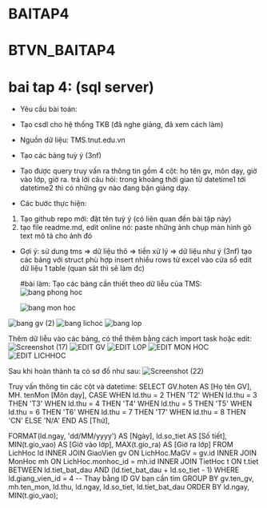 # BAITAP4
# BTVN_BAITAP4
# bai tap 4: (sql server)
- Yêu cầu bài toán:
 - Tạo csdl cho hệ thống TKB (đã nghe giảng, đã xem cách làm)
 - Nguồn dữ liệu: TMS.tnut.edu.vn
 - Tạo các bảng tuỳ ý (3nf)
 - Tạo được query truy vấn ra thông tin gồm 4 cột: họ tên gv, môn dạy, giờ vào lớp, giờ ra.
   trả lời câu hỏi: trong khoảng thời gian từ datetime1 tới datetime2 thì có những gv nào đang bận giảng dạy.

- Các bước thực hiện:
1. Tạo github repo mới: đặt tên tuỳ ý (có liên quan đến bài tập này)
2. tạo file readme.md, edit online nó:
   paste những ảnh chụp màn hình
   gõ text mô tả cho ảnh đó
- Gợi ý:
  sử dung tms => dữ liệu thô => tiền xử lý => dữ liệu như ý (3nf)
  tạo các bảng với struct phù hợp
  insert nhiều rows từ excel vào cửa sổ edit dữ liệu 1 table (quan sát thì sẽ làm đc)

  #bài làm:
  Tạo các bảng cần thiết theo dữ liễu của TMS:
![bang phong hoc](https://github.com/user-attachments/assets/f9dfae8f-538a-4617-b205-2895c9f316a2)

  ![bang mon hoc](https://github.com/user-attachments/assets/61aed777-bb53-4d78-b963-43ba0c612c3a)

![bang gv (2)](https://github.com/user-attachments/assets/3f305ec6-f2bc-4a78-8aa7-6f0d2c420826)
![bang lichoc](https://github.com/user-attachments/assets/95599711-59fe-4a1c-bdc2-00709236c0a3)
![bang lop](https://github.com/user-attachments/assets/440be073-35f5-4825-8281-5edd261ef80c)

  Thêm dữ liễu vào các bảng, có thể thêm bằng cách import task hoặc edit:
  ![Screenshot (17)](https://github.com/user-attachments/assets/040d456f-6e61-4bb4-ad99-789ae9900e72)
![EDIT GV](https://github.com/user-attachments/assets/68831779-7564-487e-86da-20610f59b261)
![EDIT LOP](https://github.com/user-attachments/assets/5c62944f-3d10-4352-b1ae-1660514b81b0)
![EDIT MON HOC](https://github.com/user-attachments/assets/3ccaab81-1cd5-44fc-9796-0e0fe836f4bb)
![EDIT LICHHOC](https://github.com/user-attachments/assets/aaafd1a7-7034-4d7a-9d09-22c6f3ba8c48)

Sau khi hoàn thành ta có sơ đồ như sau:
![Screenshot (22)](https://github.com/user-attachments/assets/2256010f-25bf-4912-a841-9e68c29294ab)

Truy vấn thông tin các cột và datetime:
SELECT 
   GV.hoten AS [Họ tên GV],
   MH. tenMon [Môn dạy],
   CASE 
       WHEN ld.thu = 2 THEN 'T2'
       WHEN ld.thu = 3 THEN 'T3'
       WHEN ld.thu = 4 THEN 'T4'
       WHEN ld.thu = 5 THEN 'T5'
       WHEN ld.thu = 6 THEN 'T6'
       WHEN ld.thu = 7 THEN 'T7'
       WHEN ld.thu = 8 THEN 'CN'
       ELSE 'N/A'
   END AS [Thứ], 
     
FORMAT(ld.ngay, 'dd/MM/yyyy') AS [Ngày],
    ld.so_tiet AS [Số tiết],
    MIN(t.gio_vao) AS [Giờ vào lớp],
    MAX(t.gio_ra) AS [Giờ ra lớp]
FROM 
    LichHoc ld
    INNER JOIN GiaoVien gv ON LichHoc.MaGV = gv.id
    INNER JOIN MonHoc mh ON LichHoc.monhoc_id = mh.id
    INNER JOIN TietHoc t ON t.tiet BETWEEN ld.tiet_bat_dau AND (ld.tiet_bat_dau + ld.so_tiet - 1)
WHERE 
    ld.giang_vien_id = 4  -- Thay bằng ID GV bạn cần tìm
GROUP BY
    gv.ten_gv,
    mh.ten_mon,
    ld.thu,
    ld.ngay,
    ld.so_tiet,
    ld.tiet_bat_dau
ORDER BY 
    ld.ngay, MIN(t.gio_vao);
